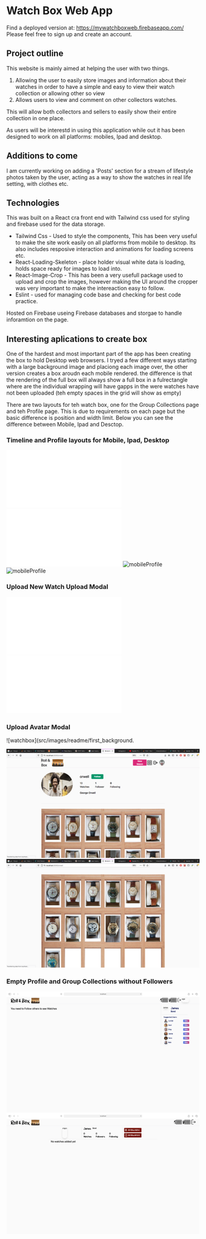 
# Watch Box Web App 
Find a deployed version at: https://mywatchboxweb.firebaseapp.com/
Please feel free to sign up and create an account.

## Project outline
This website is mainly aimed at helping the user with two things.
1. Allowing the user to easily store images and information about their watches in order to have a simple and easy to view their watch collection or allowing other so view
2. Allows users to view and comment on other collectors watches. 

This will allow both collectors and sellers to easily show their entire collection in one place.

As users will be interestd in using this application while out it has been designed to work on all platforms: mobiles, Ipad and desktop.

## Additions to come
I am currently working on adding a 'Posts' section for a stream of lifestyle photos taken by the user, acting as a way to show the watches in real life setting, with clothes etc.


## Technologies
This was built on a React cra front end with Tailwind css used for styling and firebase used for the data storage.

- Tailwind Css - Used to style the components, This has been very useful to make the site work easily on all platforms from mobile to desktop. Its also includes resposive interaction and animations for loading screens etc. 
- React-Loading-Skeleton - place holder visual white data is loading, holds space ready for images to load into.
- React-Image-Crop - This has been a very usefull package used to upload and crop the images, however making the UI around the cropper was very important to make the intereaction easy to follow.
- Eslint - used for managing code base and checking for best code practice.

Hosted on Firebase useing Firebase databases and storgae to handle inforamtion on the page.

## Interesting aplications to create box
One of the hardest and most important part of the app has been creating the box to hold Desktop web browsers.
I tryed a few different ways starting with a large background image and placiong each image over, the other version creates a box aroudn each mobile rendered. the difference is that the rendering of the full box will always show a full box in a fulrectangle where are the individual wrapping will have gapps in the were watches have not been uploaded (teh empty spaces in the grid will show as empty)

There are two layouts for teh watch box, one for the Group Collections page and teh Profile page. This is due to requirements on each page but the basic difference is position and width limit.
Below you can see the difference between Mobile, Ipad and Desctop.

### Timeline and Profile layouts for Mobile, Ipad, Desktop
![mobileProfile](src/images/readme/Mobile_profile_timeline.pdf)
![mobileProfile](src/images/readme/Ipad_layout.pdf)
![mobileProfile](src/images/readme/Timeline.png)
![mobileProfile](src/images/readme/timeline_with_followers.png)

### Upload New Watch Upload Modal
![watchbox](src/images/readme/Avatar_upload.pdf)
![watchbox](src/images/readme/Mobile_watch_upload.pdf)

### Upload Avatar Modal
![watchbox](src/images/readme/first_background.

![watchbox](src/images/readme/first_background.png)
![watchbox2](src/images/readme/first_background_2.png)

### Empty Profile and Group Collections without Followers
![mobileProfile](src/images/readme/Timeline_empty.png)
![mobileProfile](src/images/readme/Profile_empty.png)

<!-- This had its limitations though it me be something that the user can chose between.
- This style will have empty spaces even if the watch is not there. 
- Works well when there is not information.

The second style uses a single a single box .png as shown below which is used as a background image that is repeated around each image which means the box will only be visiable around existant watches. This means the box is infinate and will grow with the collection. It does also mean that there will be spaces that are not showing the box leading to a non complete box visual as shown below.

![watchoutline](src/images/readme/single_box.png)
![watchoutline](src/images/readme/profile_box.png)
![watchoutline](src/images/readme/timeline_box.png) -->